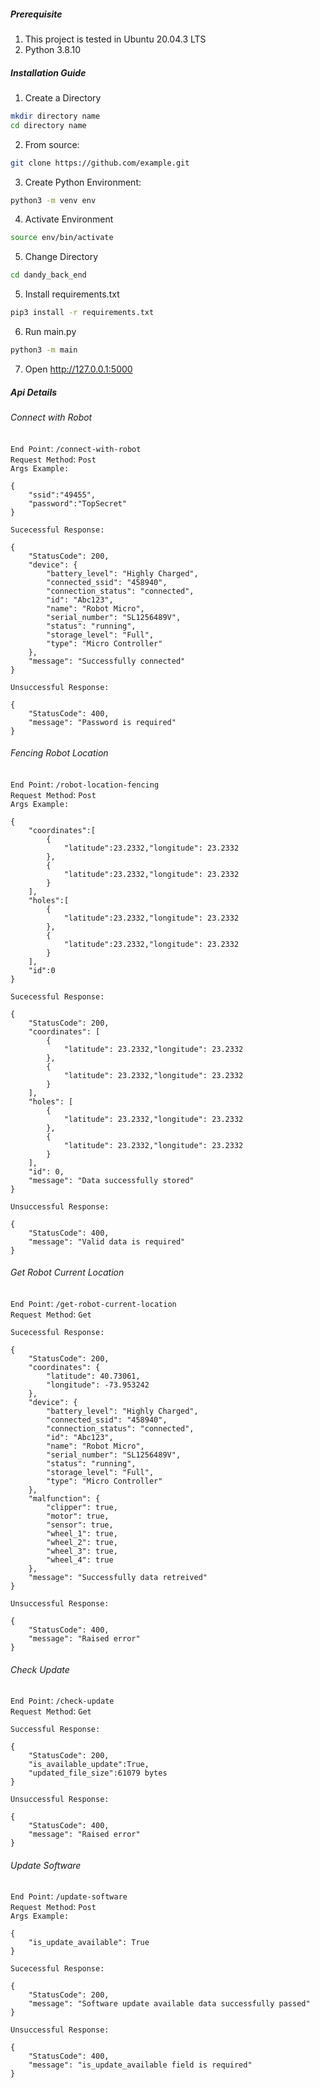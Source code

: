 
##### Prerequisite
1. This project is tested in Ubuntu 20.04.3 LTS
2. Python 3.8.10

##### Installation Guide
1. Create a Directory
```bash
mkdir directory name
cd directory name
```

2. From source:

```bash
git clone https://github.com/example.git
```

3. Create Python Environment:
```bash
python3 -m venv env
```
4. Activate Environment
```bash
source env/bin/activate
```
5. Change Directory
```bash
cd dandy_back_end
```
5. Install requirements.txt
```bash
pip3 install -r requirements.txt
```
6. Run main.py
```bash
python3 -m main
```
7. Open http://127.0.0.1:5000


 ##### Api Details

###### Connect with Robot

```End Point```: ```/connect-with-robot``` <br>
```Request Method```: ```Post``` <br>
```Args Example: ```
```
{
    "ssid":"49455",
    "password":"TopSecret"
}
```

```Sucecessful Response: ```
```
{
    "StatusCode": 200,
    "device": {
        "battery_level": "Highly Charged",
        "connected_ssid": "458940",
        "connection_status": "connected",
        "id": "Abc123",
        "name": "Robot Micro",
        "serial_number": "SL1256489V",
        "status": "running",
        "storage_level": "Full",
        "type": "Micro Controller"
    },
    "message": "Successfully connected"
}
```

```Unsuccessful Response: ```
```
{
    "StatusCode": 400,
    "message": "Password is required"
}
```


###### Fencing Robot Location

```End Point```: ```/robot-location-fencing``` <br>
```Request Method```: ```Post``` <br>
```Args Example: ```
```
{
    "coordinates":[
        {
            "latitude":23.2332,"longitude": 23.2332
        },
        {
            "latitude":23.2332,"longitude": 23.2332
        }
    ],
    "holes":[
        {
            "latitude":23.2332,"longitude": 23.2332
        },
        {
            "latitude":23.2332,"longitude": 23.2332
        }
    ],
    "id":0
}
```

```Sucecessful Response: ```
```
{
    "StatusCode": 200,
    "coordinates": [
        {
            "latitude": 23.2332,"longitude": 23.2332
        },
        {
            "latitude": 23.2332,"longitude": 23.2332
        }
    ],
    "holes": [
        {
            "latitude": 23.2332,"longitude": 23.2332
        },
        {
            "latitude": 23.2332,"longitude": 23.2332
        }
    ],
    "id": 0,
    "message": "Data successfully stored"
}
```

```Unsuccessful Response: ```
```
{
    "StatusCode": 400,
    "message": "Valid data is required"
}
```
###### Get Robot Current Location

```End Point```: ```/get-robot-current-location``` <br>
```Request Method```: ```Get``` <br>

```Sucecessful Response: ```
```
{
    "StatusCode": 200,
    "coordinates": {
        "latitude": 40.73061,
        "longitude": -73.953242
    },
    "device": {
        "battery_level": "Highly Charged",
        "connected_ssid": "458940",
        "connection_status": "connected",
        "id": "Abc123",
        "name": "Robot Micro",
        "serial_number": "SL1256489V",
        "status": "running",
        "storage_level": "Full",
        "type": "Micro Controller"
    },
    "malfunction": {
        "clipper": true,
        "motor": true,
        "sensor": true,
        "wheel_1": true,
        "wheel_2": true,
        "wheel_3": true,
        "wheel_4": true
    },
    "message": "Successfully data retreived"
}
```

```Unsuccessful Response: ```
```
{
    "StatusCode": 400,
    "message": "Raised error"
}
```
###### Check Update

```End Point```: ```/check-update``` <br>
```Request Method```: ```Get``` <br>

```Successful Response: ```
```
{
    "StatusCode": 200,
    "is_available_update":True,
    "updated_file_size":61079 bytes
}
```

```Unsuccessful Response: ```
```
{
    "StatusCode": 400,
    "message": "Raised error"
}
```
###### Update Software

```End Point```: ```/update-software``` <br>
```Request Method```: ```Post``` <br>
```Args Example: ```
```
{
    "is_update_available": True
}
```

```Sucecessful Response: ```
```
{
    "StatusCode": 200,
    "message": "Software update available data successfully passed"
}
```

```Unsuccessful Response: ```
```
{
    "StatusCode": 400,
    "message": "is_update_available field is required"
}
```